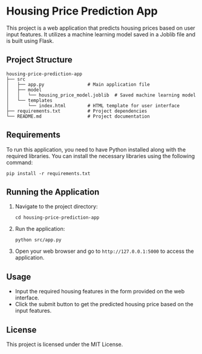 # Housing Price Prediction App

This project is a web application that predicts housing prices based on user input features. It utilizes a machine learning model saved in a Joblib file and is built using Flask.

## Project Structure

```
housing-price-prediction-app
├── src
│   ├── app.py                # Main application file
│   ├── model
│   │   └── housing_price_model.joblib  # Saved machine learning model
│   └── templates
│       └── index.html        # HTML template for user interface
├── requirements.txt          # Project dependencies
└── README.md                 # Project documentation
```

## Requirements

To run this application, you need to have Python installed along with the required libraries. You can install the necessary libraries using the following command:

```
pip install -r requirements.txt
```

## Running the Application

1. Navigate to the project directory:
   ```
   cd housing-price-prediction-app
   ```

2. Run the application:
   ```
   python src/app.py
   ```

3. Open your web browser and go to `http://127.0.0.1:5000` to access the application.

## Usage

- Input the required housing features in the form provided on the web interface.
- Click the submit button to get the predicted housing price based on the input features.

## License

This project is licensed under the MIT License.
